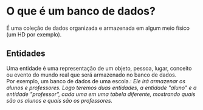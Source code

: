 # O que é um banco de dados?

É uma coleção de dados organizada e armazenada em algum meio físico (um HD por exemplo). 


## Entidades
Uma entidade é uma representação de um objeto, pessoa, lugar, conceito ou evento do mundo real que será armazenado no banco de dados. </br> 
Por exemplo, um banco de dados de uma escola.: _Ele irá armazenar os alunos e professores. Logo teremos duas entidades, a entidade "aluno" e a entidade "professor", cada uma em uma tabela diferente, mostrando quais são os alunos e quais são os professores._


## 